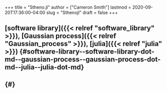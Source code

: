 +++
title = "Stheno.jl"
author = ["Cameron Smith"]
lastmod = 2020-09-20T17:36:00-04:00
slug = "Sthenojl"
draft = false
+++

## [software library]({{< relref "software_library" >}}), [Gaussian process]({{< relref "Gaussian_process" >}}), [julia]({{< relref "julia" >}}) {#software-library--software-library-dot-md--gaussian-process--gaussian-process-dot-md--julia--julia-dot-md}


##  {#}
